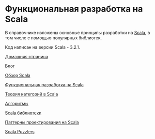 # Функциональная разработка на Scala

В справочнике изложены основные принципы разработки на [Scala](https://docs.scala-lang.org/scala3/getting-started.html),
в том числе с помощью популярных библиотек.

Код написан на версии Scala - 3.2.1.

[Домашняя страница](https://scalabook.gitflic.space)

[Блог](https://scalabook.gitflic.space/blog)

[Обзор Scala](https://scalabook.gitflic.space/scala/index)

[Функциональная разработка на Scala](https://scalabook.gitflic.space/fp/index)

[Теория категорий в Scala](https://scalabook.gitflic.space/typeclass/index)

[Алгоритмы](https://scalabook.gitflic.space/algorithms/index)

[Scala библиотеки](https://scalabook.gitflic.space/libs/index)

[Паттерны проектирования на Scala](https://scalabook.gitflic.space/patterns/index)

[Scala Puzzlers](https://scalabook.gitflic.space/puzzlers/index)
